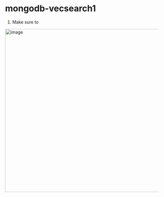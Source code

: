 # mongodb-vecsearch1
1. Make sure to 

<img width="534" alt="image" src="https://github.com/pnborkar/mongodb-vecsearch1/assets/1790943/68bcf54b-ca66-4b81-b373-83b5555f5a33">
